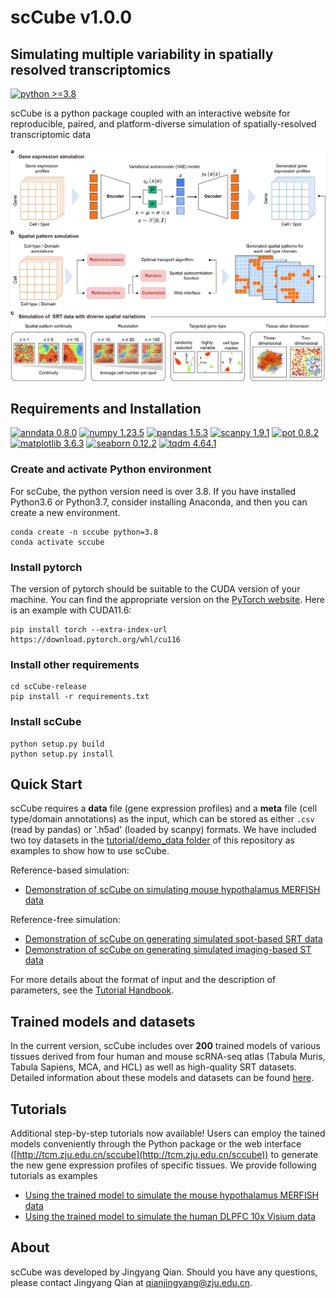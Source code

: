 # scCube v1.0.0

## Simulating multiple variability in spatially resolved transcriptomics

[![python >=3.8](https://img.shields.io/badge/python-%3E%3D3.8-brightgreen)](https://www.python.org/) 

scCube is a python package coupled with an interactive website for reproducible, paired, and platform-diverse simulation of spatially-resolved transcriptomic data 

![avatar](images/workflow.jpg)

## Requirements and Installation
[![anndata 0.8.0](https://img.shields.io/badge/anndata-0.8.0-success)](https://pypi.org/project/anndata/) [![numpy 1.23.5](https://img.shields.io/badge/numpy-1.23.5-important)](https://pypi.org/project/numpy/) [![pandas 1.5.3](https://img.shields.io/badge/pandas-1.5.3-critical)](https://pypi.org/project/pandas/) [![scanpy 1.9.1](https://img.shields.io/badge/scanpy-1.9.1-informational)](https://github.com/scverse/scanpy) [![pot 0.8.2](https://img.shields.io/badge/pot-0.8.2-blueviolet)](https://pypi.org/project/POT/) [![matplotlib 3.6.3](https://img.shields.io/badge/matplotlib-3.6.3-ff69b4)](https://pypi.org/project/matplotlib/) [![seaborn 0.12.2](https://img.shields.io/badge/seaborn-0.12.2-9cf)](https://pypi.org/project/seaborn/) [![tqdm 4.64.1](https://img.shields.io/badge/tqdm-4.64.1-lightgrey)](https://pypi.org/project/tqdm/)

### Create and activate Python environment
For scCube, the python version need is over 3.8. If you have installed Python3.6 or Python3.7, consider installing Anaconda, and then you can create a new environment.
```
conda create -n sccube python=3.8
conda activate sccube
```
### Install pytorch
The version of pytorch should be suitable to the CUDA version of your machine. You can find the appropriate version on the [PyTorch website](https://pytorch.org/get-started/locally/).
Here is an example with CUDA11.6:
```
pip install torch --extra-index-url https://download.pytorch.org/whl/cu116
```
### Install other requirements
```
cd scCube-release
pip install -r requirements.txt
```
### Install scCube
```
python setup.py build
python setup.py install
```

## Quick Start
scCube requires a **data** file (gene expression profiles) and a **meta** file (cell type/domain annotations) as the input, which can be stored as either `.csv` (read by pandas) or '.h5ad' (loaded by scanpy) formats. We have included two toy datasets in the [tutorial/demo_data folder](tutorial/demo_data) of this repository as examples to show how to use scCube. 

Reference-based simulation:
* [Demonstration of scCube on simulating mouse hypothalamus MERFISH data](tutorial/demo_merfish.ipynb)

Reference-free simulation:
* [Demonstration of scCube on generating simulated spot-based SRT data](tutorial/demo_spot.ipynb)
* [Demonstration of scCube on generating simulated imaging-based ST data](tutorial/demo_image.ipynb)

For more details about the format of input and the description of parameters, see the [Tutorial Handbook](tutorial/handbook.md).

## Trained models and datasets
In the current version, scCube includes over **200** trained models of various tissues derived from four human and mouse scRNA-seq atlas (Tabula Muris, Tabula Sapiens, MCA, and HCL) as well as high-quality SRT datasets. Detailed information about these models and datasets can be found [here]().

## Tutorials
Additional step-by-step tutorials now available! Users can employ the tained models conveniently through the Python package or the web interface ([http://tcm.zju.edu.cn/sccube](http://tcm.zju.edu.cn/sccube)) to generate the new gene expression profiles of specific tissues. We provide following tutorials as examples

* [Using the trained model to simulate the mouse hypothalamus MERFISH data](tutorial/tutorial_merfish.ipynb)
* [Using the trained model to simulate the human DLPFC 10x Visium data](tutorial/tutorial_dlpfc.ipynb)


## About
scCube was developed by Jingyang Qian. Should you have any questions, please contact Jingyang Qian at qianjingyang@zju.edu.cn.

